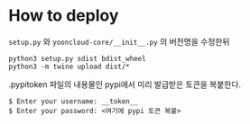 # How to deploy
`setup.py` 와 `yooncloud-core/__init__.py` 의 버전명을 수정한뒤
<pre><code>python3 setup.py sdist bdist_wheel
python3 -m twine upload dist/*</code></pre>

.pypitoken 파일의 내용물인 pypi에서 미리 발급받은 토큰을 복붙한다.

<pre><code>$ Enter your username: __token__
$ Enter your password: <여기에 pypi 토큰 복붙>
</code></pre>
